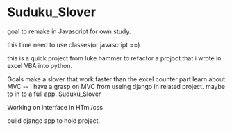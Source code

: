 Suduku_Slover
=============
goal to remake in Javascript for own study. 

this time need to use classes(or javascript ==) 


this is a quick project from luke hammer to refactor a projoct that i wrote in excel VBA into python. 


Goals
make a slover that work faster than the excel counter part
learn about MVC -- i have a grasp on MVC from useing django in related project. 
maybe to in to a full app. 
Suduku_Slover


Working on interface in HTml/css

build django app to hold project. 
